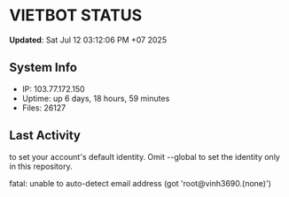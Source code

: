 # VIETBOT STATUS
**Updated**: Sat Jul 12 03:12:06 PM +07 2025

## System Info
- IP: 103.77.172.150
- Uptime: up 6 days, 18 hours, 59 minutes
- Files: 26127

## Last Activity

to set your account's default identity.
Omit --global to set the identity only in this repository.

fatal: unable to auto-detect email address (got 'root@vinh3690.(none)')
